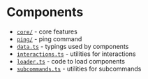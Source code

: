 # Components

- [`core/`](./core/) - core features
- [`ping/`](./ping/) - ping command
- [`data.ts`](./data.ts) - typings used by components
- [`interactions.ts`](./interactions.ts) - utilities for interactions
- [`loader.ts`](./loader.ts) - code to load components
- [`subcommands.ts`](./subcommands.ts) - utilities for subcommands
